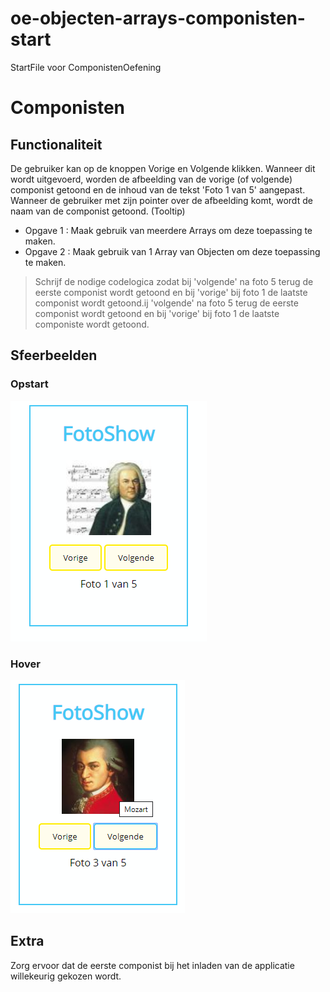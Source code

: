 # oe-objecten-arrays-componisten-start
StartFile voor ComponistenOefening

# Componisten
## Functionaliteit
De gebruiker kan op de knoppen Vorige en Volgende klikken. Wanneer dit wordt uitgevoerd, worden de afbeelding van de vorige (of volgende) componist getoond en de inhoud van de tekst 'Foto 1 van 5' aangepast.
Wanneer de gebruiker met zijn pointer over de afbeelding komt, wordt de naam van de componist getoond. (Tooltip)

-  Opgave 1 : Maak gebruik van meerdere Arrays om deze toepassing te maken.
-  Opgave 2 : Maak gebruik van 1 Array van Objecten om deze toepassing te maken.


> Schrijf de nodige codelogica zodat bij 'volgende' na foto 5 terug de eerste componist wordt getoond en bij 'vorige' bij foto 1 de laatste componist wordt getoond.ij 'volgende' na foto 5 terug de eerste componist wordt getoond en bij 'vorige' bij foto 1 de laatste componiste wordt getoond.

## Sfeerbeelden
### Opstart
![Componisten_Start](img/Componisten_Start.png)

### Hover
![Componisten_MuisAanwijzer](img/Componisten_MuisAanwijzer.png)

## Extra
Zorg ervoor dat de eerste componist bij het inladen van de applicatie willekeurig gekozen wordt.